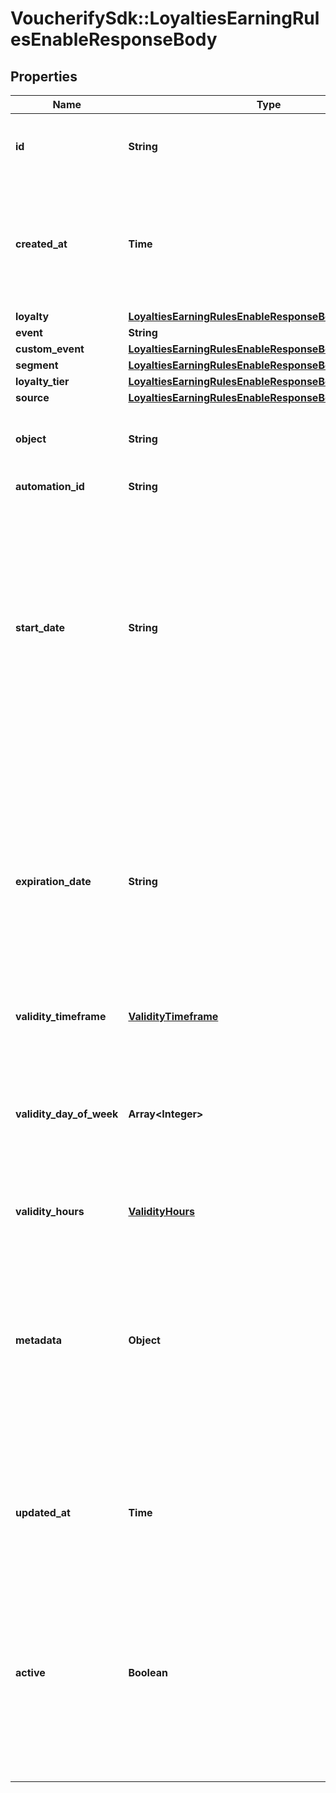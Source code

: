 # VoucherifySdk::LoyaltiesEarningRulesEnableResponseBody

## Properties

| Name | Type | Description | Notes |
| ---- | ---- | ----------- | ----- |
| **id** | **String** | Assigned by the Voucherify API, identifies the earning rule object. | [optional] |
| **created_at** | **Time** | Timestamp representing the date and time when the earning rule was created. The value is shown in the ISO 8601 format. | [optional] |
| **loyalty** | [**LoyaltiesEarningRulesEnableResponseBodyLoyalty**](LoyaltiesEarningRulesEnableResponseBodyLoyalty.md) |  | [optional] |
| **event** | **String** |  | [optional] |
| **custom_event** | [**LoyaltiesEarningRulesEnableResponseBodyCustomEvent**](LoyaltiesEarningRulesEnableResponseBodyCustomEvent.md) |  | [optional] |
| **segment** | [**LoyaltiesEarningRulesEnableResponseBodySegment**](LoyaltiesEarningRulesEnableResponseBodySegment.md) |  | [optional] |
| **loyalty_tier** | [**LoyaltiesEarningRulesEnableResponseBodyLoyaltyTier**](LoyaltiesEarningRulesEnableResponseBodyLoyaltyTier.md) |  | [optional] |
| **source** | [**LoyaltiesEarningRulesEnableResponseBodySource**](LoyaltiesEarningRulesEnableResponseBodySource.md) |  | [optional] |
| **object** | **String** | The type of the object represented by JSON. Default is earning_rule. | [optional][default to &#39;earning_rule&#39;] |
| **automation_id** | **String** | For internal use by Voucherify. | [optional] |
| **start_date** | **String** | Start date defines when the earning rule starts to be active. Activation timestamp is presented in the ISO 8601 format. The earning rule is inactive before this date. If you do not define the start date for an earning rule, it will inherit the campaign start date by default. | [optional] |
| **expiration_date** | **String** | Expiration date defines when the earning rule expires. Expiration timestamp is presented in the ISO 8601 format. The earning rule is inactive after this date. If you do not define the expiration date for an earning rule, it will inherit the campaign expiration date by default. | [optional] |
| **validity_timeframe** | [**ValidityTimeframe**](ValidityTimeframe.md) |  | [optional] |
| **validity_day_of_week** | **Array&lt;Integer&gt;** | Integer array corresponding to the particular days of the week in which the voucher is valid.  - &#x60;0&#x60; Sunday - &#x60;1&#x60; Monday - &#x60;2&#x60; Tuesday - &#x60;3&#x60; Wednesday - &#x60;4&#x60; Thursday - &#x60;5&#x60; Friday - &#x60;6&#x60; Saturday | [optional] |
| **validity_hours** | [**ValidityHours**](ValidityHours.md) |  | [optional] |
| **metadata** | **Object** | The metadata object stores all custom attributes assigned to the earning rule. A set of key/value pairs that you can attach to an earning rule object. It can be useful for storing additional information about the earning rule in a structured format. | [optional] |
| **updated_at** | **Time** | Timestamp representing the date and time when the earning rule was last updated in ISO 8601 format. | [optional] |
| **active** | **Boolean** | A flag to toggle the earning rule on or off. You can disable an earning rule even though it&#39;s within the active period defined by the start_date and expiration_date of the campaign or the earning rule&#39;s own start_date and expiration_date. | [optional][default to true] |

